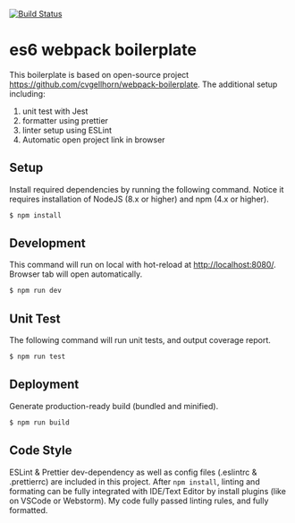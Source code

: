 [![Build Status](https://travis-ci.com/GX-CHEN/es6-webpack-boilerplate.svg?token=TjRT75tPqCZDDBcbVzhP&branch=master)](https://travis-ci.com/GX-CHEN/es6-webpack-boilerplate)

# es6 webpack boilerplate

This boilerplate is based on open-source project https://github.com/cvgellhorn/webpack-boilerplate. The additional setup including:

1. unit test with Jest
2. formatter using prettier
3. linter setup using ESLint
4. Automatic open project link in browser

## Setup

Install required dependencies by running the following command. Notice it requires installation of NodeJS (8.x or higher) and npm (4.x or higher).

```sh
$ npm install
```

## Development

This command will run on local with hot-reload at [http://localhost:8080/](http://localhost:8080/). Browser tab will open automatically.

```sh
$ npm run dev
```

## Unit Test

The following command will run unit tests, and output coverage report.

```sh
$ npm run test
```

## Deployment

Generate production-ready build (bundled and minified).

```sh
$ npm run build
```

## Code Style

ESLint & Prettier dev-dependency as well as config files (.eslintrc & .prettierrc) are included in this project. After `npm install`, linting and formating can be fully integrated with IDE/Text Editor by install plugins (like on VSCode or Webstorm). My code fully passed linting rules, and fully formatted.
